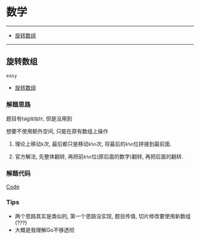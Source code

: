 # 数学

---
- [旋转数组](#旋转数组)
---

## 旋转数组

`easy`

- [旋转数组](https://leetcode-cn.com/problems/rotate-array/)

### 解题思路

题目有tag`双指针`, 但是没用到

想要不使用额外空间, 只能在原有数组上操作

1. 理论上移动`k`次, 最后都只是移动`k%n`次, 将最后的`k%n`位拼接到最前面.

2. 官方解法, 先整体翻转, 再把前`k%n`位(原后面的数字)翻转, 再把后面的翻转.

### 解题代码

[Code](../Rotate_Array/code.go)

### Tips

- 两个思路其实是类似的, 第一个思路没实现, 题目传值, 切片修改要使用新数组(???)
- 大概是我理解Go不够透彻
